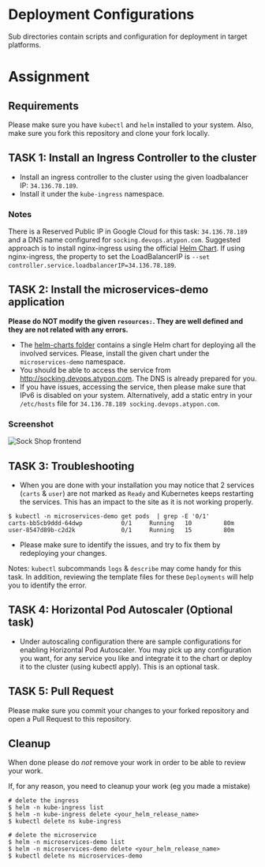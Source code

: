# Deployment Configurations

Sub directories contain scripts and configuration for deployment in target platforms. 

# Assignment

## Requirements

Please make sure you have `kubectl` and `helm` installed to your system.
Also, make sure you fork this repository and clone your fork locally.


## TASK 1: Install an Ingress Controller to the cluster

* Install an ingress controller to the cluster using the given loadbalancer IP: `34.136.78.189`.
* Install it under the `kube-ingress` namespace.

### Notes

There is a Reserved Public IP in Google Cloud for this task: `34.136.78.189` and a DNS name configured for `socking.devops.atypon.com`.
Suggested approach is to install nginx-ingress using the official [Helm Chart](https://docs.nginx.com/nginx-ingress-controller/installation/installation-with-helm/). If using nginx-ingress, the property to set the LoadBalancerIP is `--set controller.service.loadbalancerIP=34.136.78.189`.

## TASK 2: Install the microservices-demo application

**Please do NOT modify the given `resources:`. They are well defined and they are not related with any errors.**

* The [helm-charts folder](./deploy/kubernetes/helm-chart/) contains a single Helm chart for deploying all the involved services. Please, install the given chart under the `microservices-demo` namespace.
* You should be able to access the service from http://socking.devops.atypon.com. The DNS is already prepared for you.
* If you have issues, accessing the service, then please make sure that IPv6 is disabled on your system. Alternatively, add a static entry in your `/etc/hosts` file for `34.136.78.189 socking.devops.atypon.com`.

### Screenshot
![Sock Shop frontend](https://github.com/microservices-demo/microservices-demo.github.io/raw/master/assets/sockshop-frontend.png)

## TASK 3: Troubleshooting

* When you are done with your installation you may notice that 2 services (`carts` & `user`) are not marked as `Ready` and Kubernetes keeps restarting the services. This has an impact to the site as it is not working properly.
```
$ kubectl -n microservices-demo get pods  | grep -E '0/1'
carts-bb5cb9ddd-64dwp           0/1     Running   10         80m
user-8547d89b-c2d2k             0/1     Running   15         80m
```

* Please make sure to identify the issues, and try to fix them by redeploying your changes.

Notes: `kubectl` subcommands `logs` & `describe` may come handy for this task. In addition, reviewing the template files for these `Deployments` will help you to identify the error.

## TASK 4: Horizontal Pod Autoscaler (Optional task)

* Under autoscaling configuration there are sample configurations for enabling Horizontal Pod Autoscaler. You may pick up any configuration you want, for any service you like and integrate it to the chart or deploy it to the cluster (using kubectl apply). This is an optional task.

## TASK 5: Pull Request

Please make sure you commit your changes to your forked repository and open a Pull Request to this repository.


## Cleanup

When done please do *not* remove your work in order to be able to review your work.

If, for any reason, you need to cleanup your work (eg you made a mistake)
```
# delete the ingress
$ helm -n kube-ingress list
$ helm -n kube-ingress delete <your_helm_release_name>
$ kubectl delete ns kube-ingress

# delete the microservice
$ helm -n microservices-demo list
$ helm -n microservices-demo delete <your_helm_release_name>
$ kubectl delete ns microservices-demo
```

